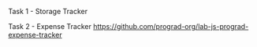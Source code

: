 Task 1 - Storage Tracker

Task 2 - Expense Tracker
https://github.com/prograd-org/lab-js-prograd-expense-tracker
